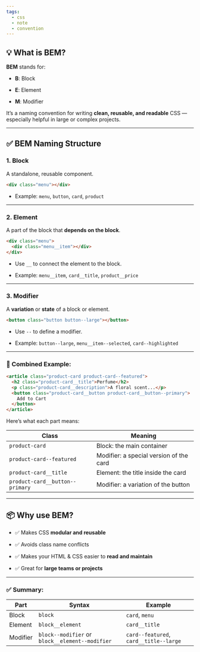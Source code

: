 ```yaml
---
tags:
  - css
  - note
  - convention
---
```


## 💡 What is BEM?

**BEM** stands for:

- **B**: Block
    
- **E**: Element
    
- **M**: Modifier
    

It’s a naming convention for writing **clean, reusable, and readable** CSS — especially helpful in large or complex projects.

---

## ✅ BEM Naming Structure

### 1. **Block**

A standalone, reusable component.

```html
<div class="menu"></div>
```

- Example: `menu`, `button`, `card`, `product`
    

---

### 2. **Element**

A part of the block that **depends on the block**.

```html
<div class="menu">
  <div class="menu__item"></div>
</div>
```

- Use `__` to connect the element to the block.
    
- Example: `menu__item`, `card__title`, `product__price`
    

---

### 3. **Modifier**

A **variation** or **state** of a block or element.

```html
<button class="button button--large"></button>
```

- Use `--` to define a modifier.
    
- Example: `button--large`, `menu__item--selected`, `card--highlighted`
    

---

### 🔧 Combined Example:

```html
<article class="product-card product-card--featured">
  <h2 class="product-card__title">Perfume</h2>
  <p class="product-card__description">A floral scent...</p>
  <button class="product-card__button product-card__button--primary">
    Add to Cart
  </button>
</article>
```

Here’s what each part means:

|Class|Meaning|
|---|---|
|`product-card`|Block: the main container|
|`product-card--featured`|Modifier: a special version of the card|
|`product-card__title`|Element: the title inside the card|
|`product-card__button--primary`|Modifier: a variation of the button|

---

## 📦 Why use BEM?

- ✅ Makes CSS **modular and reusable**
    
- ✅ Avoids class name conflicts
    
- ✅ Makes your HTML & CSS easier to **read and maintain**
    
- ✅ Great for **large teams or projects**
    

---

### ✅ Summary:

|Part|Syntax|Example|
|---|---|---|
|Block|`block`|`card`, `menu`|
|Element|`block__element`|`card__title`|
|Modifier|`block--modifier` or `block__element--modifier`|`card--featured`, `card__title--large`|